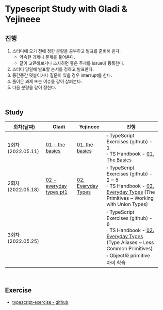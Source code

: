 # Typescript Study with Gladi & Yejineee

## 진행

1. 스터디에 오기 전에 정한 분량을 공부하고 발표를 준비해 온다. 
    - 약속한 과제나 문제를 풀어온다.
    - 같이 고민해보거나 조사하면 좋은 주제를 issue에 등록한다.
2. 스터디 당일에 발표할 순서를 정하고 발표한다.
3. 중간중간 덧붙이거나 질문이 있을 경우 interrupt를 한다.
4. 풀어온 과제 또는 이슈를 같이 살펴본다.
5. 다음 분량을 같이 정한다.
<br/>

## Study

| 회차(날짜) | Gladi | Yejineee | 진행 | 
| -------- | -------- | -------- | ----|
| 1회차(2022.05.11)     |[01 - the basics](https://github.com/yejineee/typescript-study/blob/main/documentation/handbook/01_the_basics_gladi.md) |   [01. the basics](documentation/handbook/01.the-basics_yejineee.md)   | ▫︎ TypeScript Exercises (github) - 1 <br/> ▫︎ TS Handbook - [01. The Basics](https://www.typescriptlang.org/docs/handbook/2/basic-types.html)     |
| 2회차(2022.05.18)   |   [02 - everyday types pt1](https://github.com/jongeunk0613/book-study/blob/master/TypeScript%20-%20Documentation/2_Every_Types_pt1.md)      |    [02. Everyday Types](documentation/handbook/02.everyday-types_yejineee.md)   | ▫︎ TypeScript Exercises (github) - 2 ~ 5 <br/> ▫︎ TS Handbook - [02. Everyday Types](https://www.typescriptlang.org/docs/handbook/2/everyday-types.html) (The Primitives ~ Working with Union Types) |
| 3회차(2022.05.25)   |       |       | ▫︎ TypeScript Exercises (github) - 6 <br/> ▫︎ TS Handbook - [02. Everyday Types](https://www.typescriptlang.org/docs/handbook/2/everyday-types.html) (Type Aliases ~ Less Common Primitives) <br /> ▫︎ Object와 primitive 차이 학습 |
<br/>

## Exercise

- [typescript-exercise - github](https://github.com/yejineee/typescript-study/issues?q=is%3Aopen+is%3Aissue+label%3ATS-Exercise)


